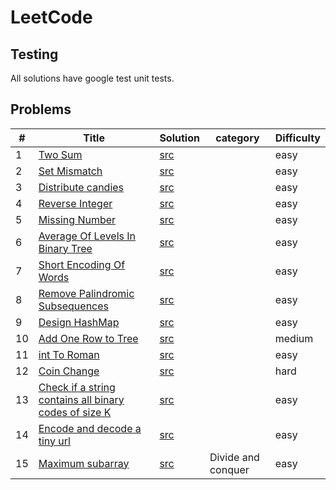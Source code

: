 # LeetCode

## Testing
All solutions have google test unit tests.

## Problems 
|   #  |                                                                Title                                                                           |                             Solution                              |        category       | Difficulty |
|------|------------------------------------------------------------------------------------------------------------------------------------------------|-------------------------------------------------------------------|-----------------------|------------|
|  1   |  [Two Sum](https://leetcode.com/problems/two-sum)                                                                                              |  [src](./src/twoSum.cpp)                                          |                       |    easy    |
|  2   |  [Set Mismatch](https://leetcode.com/problems/set-mismatch)                                                                                    |  [src](./src/setMismatch.cpp)                                     |                       |    easy    |
|  3   |  [Distribute candies](https://leetcode.com/problems/distribute-candies)                                                                        |  [src](./src/distributeCandies.cpp)                               |                       |    easy    |
|  4   |  [Reverse Integer](https://leetcode.com/problems/reverse-integer)                                                                              |  [src](./src/reverseInteger.cpp)                                  |                       |    easy    |
|  5   |  [Missing Number](https://leetcode.com/problems/missing-number)                                                                                |  [src](./src/missingNumber.cpp)                                   |                       |    easy    |
|  6   |  [Average Of Levels In Binary Tree](https://leetcode.com/problems/average-of-levels-in-binary-tree)                                            |  [src](./src/averageOfLevelsInBinaryTree.cpp)                     |                       |    easy    |
|  7   |  [Short Encoding Of Words](https://leetcode.com/problems/short-encoding-of-words)                                                              |  [src](.src/shortEncodingOfWords.cpp)                             |                       |    easy    |
|  8   |  [Remove Palindromic Subsequences](https://leetcode.com/problems/remove-palindromic-subsequences)                                              |  [src](.src/removePalindromicSubsequences.cpp)                    |                       |    easy    |
|  9   |  [Design HashMap](https://leetcode.com/problems/design-hashmap)                                                                                |  [src](.src/designHashMap.cpp)                                    |                       |    easy    |
|  10  |  [Add One Row to Tree](https://leetcode.com/problems/add-one-row-to-tree)                                                                      |  [src](.src/addOneRowToTree.cpp)                                  |                       |    medium  |
|  11  |  [int To Roman](https://leetcode.com/problems/int-to-roman)                                                                                    |  [src](.src/intToRoman.cpp)                                       |                       |    easy    |
|  12  |  [Coin Change](https://leetcode.com/problems/coin-change)                                                                                      |  [src](.src/coinChange.cpp)                                       |                       |    hard    |
|  13  |  [Check if a string contains all binary codes of size K](https://leetcode.com/problems/check-if-a-string-contains-all-binary-codes-of-size-k)  |  [src](.src/checkIfAStringContainsAllBinaryCodesOfSizeKTest.cpp)  |                       |    easy    |
|  14  |  [Encode and decode a tiny url](https://leetcode.com/problems/encode-and-decode-tinyurl)                                                       |  [src](./src/encodeAndDecodeTinyUrl.cpp)                          |                       |    easy    |
|  15  |  [Maximum subarray](https://leetcode.com/problems/maximum-subarray)                                                                            |  [src](./src/maximumSubarray)                                     |   Divide and conquer  |    easy    |